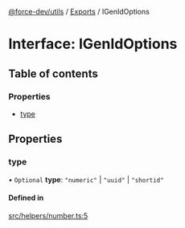 [@force-dev/utils](../README.md) / [Exports](../modules.md) / IGenIdOptions

# Interface: IGenIdOptions

## Table of contents

### Properties

- [type](IGenIdOptions.md#type)

## Properties

### type

• `Optional` **type**: ``"numeric"`` \| ``"uuid"`` \| ``"shortid"``

#### Defined in

[src/helpers/number.ts:5](https://github.com/epifanovmd/utils/blob/4aca669/src/helpers/number.ts#L5)
